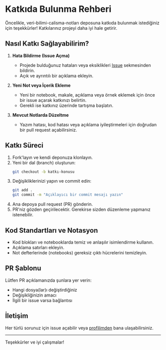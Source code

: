 # Katkıda Bulunma Rehberi

Öncelikle, veri-bilimi-calisma-notları deposuna katkıda bulunmak istediğiniz için teşekkürler! Katkılarınız projeyi daha iyi hale getirir.

## Nasıl Katkı Sağlayabilirim?

1. **Hata Bildirme (Issue Açma)**
   - Projede bulduğunuz hataları veya eksiklikleri [Issue](https://github.com/erencice/veri-bilimi-calisma-notlari/issues) sekmesinden bildirin.
   - Açık ve ayrıntılı bir açıklama ekleyin.

2. **Yeni Not veya İçerik Ekleme**
   - Yeni bir notebook, makale, açıklama veya örnek eklemek için önce bir issue açarak katkınızı belirtin.
   - Gerekli ise katkınız üzerinde tartışma başlatın.

3. **Mevcut Notlarda Düzeltme**
   - Yazım hatası, kod hatası veya açıklama iyileştirmeleri için doğrudan bir pull request açabilirsiniz.

## Katkı Süreci

1. Fork'layın ve kendi deponuza klonlayın.
2. Yeni bir dal (branch) oluşturun:
   ```bash
   git checkout -b katkı-konusu
   ```
3. Değişikliklerinizi yapın ve commit edin:
   ```bash
   git add .
   git commit -m "Açıklayıcı bir commit mesajı yazın"
   ```
4. Ana depoya pull request (PR) gönderin.
5. PR'niz gözden geçirilecektir. Gerekirse sizden düzenleme yapmanız istenebilir.

## Kod Standartları ve Notasyon

- Kod blokları ve notebooklarda temiz ve anlaşılır isimlendirme kullanın.
- Açıklama satırları ekleyin.
- Not defterlerinde (notebooks) gereksiz çıktı hücrelerini temizleyin.

## PR Şablonu

Lütfen PR açıklamanızda şunlara yer verin:
- Hangi dosya(lar)ı değiştirdiğiniz
- Değişikliğinizin amacı
- İlgili bir issue varsa bağlantısı

## İletişim

Her türlü sorunuz için issue açabilir veya [profilimden](https://github.com/erencice) bana ulaşabilirsiniz.

---

Teşekkürler ve iyi çalışmalar!
